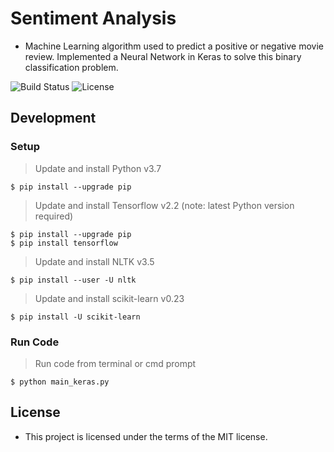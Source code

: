 # Sentiment Analysis 

- Machine Learning algorithm used to predict a positive or negative movie review.  Implemented a Neural Network in Keras to solve this binary classification problem. 

![Build Status](http://img.shields.io/travis/badges/badgerbadgerbadger.svg?style=flat-square) ![License](http://img.shields.io/:license-mit-blue.svg?style=flat-square)

## Development

### Setup

> Update and install Python v3.7
```shell
$ pip install --upgrade pip
```

> Update and install Tensorflow v2.2 (note: latest Python version required)

```shell
$ pip install --upgrade pip
$ pip install tensorflow
```

> Update and install NLTK v3.5

```shell
$ pip install --user -U nltk
```

> Update and install scikit-learn v0.23

```shell
$ pip install -U scikit-learn
```

### Run Code

> Run code from terminal or cmd prompt

```shell
$ python main_keras.py
```


## License

- This project is licensed under the terms of the MIT license.